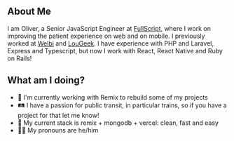 ## About Me
I am Oliver, a Senior JavaScript Engineer at [FullScript](https://fullscript.com/), where I work on improving the patient experience on web and on mobile. I previously worked at [Welbi](https://www.welbi.co/) and [LouGeek](https://louisvillegeek.com/). I have experience with PHP and Laravel, Express and Typescript, but now I work with React, React Native and Ruby on Rails!

## What am I doing?
- 👷 I'm currently working with Remix to rebuild some of my projects
- 🛤 I have a passion for public transit, in particular trains, so if you have a project for that let me know!
- 🥞 My current stack is remix + mongodb + vercel: clean, fast and easy
- 🧑‍💻 My pronouns are he/him

